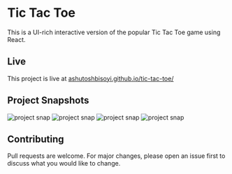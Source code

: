 # Tic Tac Toe

This is a UI-rich interactive version of the popular Tic Tac Toe game using React. 

## Live

This project is live at [ashutoshbisoyi.github.io/tic-tac-toe/](ashutoshbisoyi.github.io/tic-tac-toe/)

## Project Snapshots

![project snap](https://drive.google.com/uc?export=view&id=1kUozA-Zjg4mUOpnmcumwm92Qzmfd5wya)
![project snap](https://drive.google.com/uc?export=view&id=1ZHITCEYg777uQhL6UpPMrJ5BjofzfNPW)
![project snap](https://drive.google.com/uc?export=view&id=14ihqAav2drG8_W6e44b6juH6JGLTD3rR)
![project snap](https://drive.google.com/uc?export=view&id=1odwp_W9uY3T0BXKro3Bp7BHOlNlNhPvP)

## Contributing
Pull requests are welcome. For major changes, please open an issue first to discuss what you would like to change.
